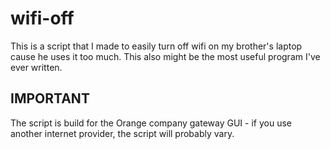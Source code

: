 # wifi-off #
This is a script that I made to easily turn off wifi on my brother's laptop cause he uses it too much. This also might be the most useful program I've ever written.

## IMPORTANT ##
The script is build for the Orange company gateway GUI - if you use another internet provider, the script will probably vary.
